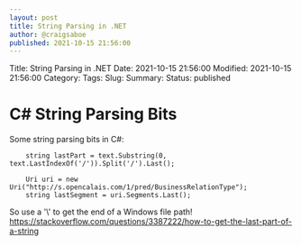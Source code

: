 ```yaml
---
layout: post
title: String Parsing in .NET
author: @craigsaboe
published: 2021-10-15 21:56:00
---
```


Title: String Parsing in .NET
Date: 2021-10-15 21:56:00
Modified: 2021-10-15 21:56:00
Category: 
Tags: 
Slug: 
Summary: 
Status: published

# C# String Parsing Bits

Some string parsing bits in C#:
```
    string lastPart = text.Substring(0, text.LastIndexOf('/')).Split('/').Last();

    Uri uri = new Uri("http://s.opencalais.com/1/pred/BusinessRelationType");
    string lastSegment = uri.Segments.Last();
```
So use a '\\' to get the end of a Windows file path! 
https://stackoverflow.com/questions/3387222/how-to-get-the-last-part-of-a-string